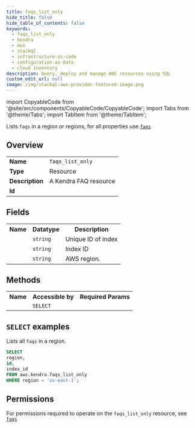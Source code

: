 ```yaml
---
title: faqs_list_only
hide_title: false
hide_table_of_contents: false
keywords:
  - faqs_list_only
  - kendra
  - aws
  - stackql
  - infrastructure-as-code
  - configuration-as-data
  - cloud inventory
description: Query, deploy and manage AWS resources using SQL
custom_edit_url: null
image: /img/stackql-aws-provider-featured-image.png
---
```


import CopyableCode from '@site/src/components/CopyableCode/CopyableCode';
import Tabs from '@theme/Tabs';
import TabItem from '@theme/TabItem';

Lists <code>faqs</code> in a region or regions, for all properties use <a href="/services/serviceName/faqs/"><code>faqs</code></a>

## Overview
<table>
<tbody>
<tr><td><b>Name</b></td><td><code>faqs_list_only</code></td></tr>
<tr><td><b>Type</b></td><td>Resource</td></tr>
<tr><td><b>Description</b></td><td>A Kendra FAQ resource</td></tr>
<tr><td><b>Id</b></td><td><CopyableCode code="aws.kendra.faqs_list_only" /></td></tr>
</tbody>
</table>

## Fields
<table>
<tbody>
<tr><th>Name</th><th>Datatype</th><th>Description</th></tr><tr><td><CopyableCode code="id" /></td><td><code>string</code></td><td>Unique ID of index</td></tr>
<tr><td><CopyableCode code="index_id" /></td><td><code>string</code></td><td>Index ID</td></tr>
<tr><td><CopyableCode code="region" /></td><td><code>string</code></td><td>AWS region.</td></tr>
</tbody>
</table>

## Methods

<table>
<tbody>
  <tr>
    <th>Name</th>
    <th>Accessible by</th>
    <th>Required Params</th>
  </tr>
  <tr>
    <td><CopyableCode code="list_resources" /></td>
    <td><code>SELECT</code></td>
    <td><CopyableCode code="region" /></td>
  </tr>
</tbody>
</table>

## `SELECT` examples
Lists all <code>faqs</code> in a region.
```sql
SELECT
region,
id,
index_id
FROM aws.kendra.faqs_list_only
WHERE region = 'us-east-1';
```


## Permissions

For permissions required to operate on the <code>faqs_list_only</code> resource, see <a href="/services/kendra/faqs/#permissions"><code>faqs</code></a>

